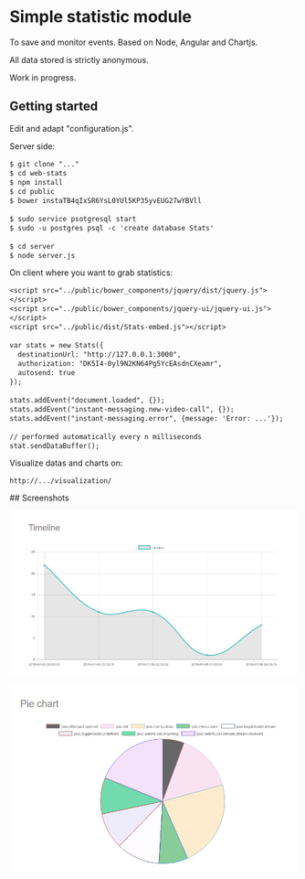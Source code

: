 # Simple statistic module

To save and monitor events. Based on Node, Angular and Chartjs.

All data stored is strictly anonymous.

Work in progress.

## Getting started

Edit and adapt "configuration.js".

Server side:

    $ git clone "..."
    $ cd web-stats
    $ npm install
    $ cd public
    $ bower instaTB4qIxSR6YsL0YUl5KP35yvEUG27wYBVll
    
    $ sudo service psotgresql start
    $ sudo -u postgres psql -c 'create database Stats' 

    $ cd server
    $ node server.js


   
    
On client where you want to grab statistics:
    
    <script src="../public/bower_components/jquery/dist/jquery.js"></script>
    <script src="../public/bower_components/jquery-ui/jquery-ui.js"></script>
    <script src="../public/dist/Stats-embed.js"></script>
    
    var stats = new Stats({
      destinationUrl: "http://127.0.0.1:3000",
      authorization: "DK5I4-0yl9N2KN64Pg5YcEAsdnCXeamr",
      autosend: true
    });
    
    stats.addEvent("document.loaded", {});
    stats.addEvent("instant-messaging.new-video-call", {});
    stats.addEvent("instant-messaging.error", {message: 'Error: ...'});
    
    // performed automatically every n milliseconds
    stat.sendDataBuffer();
    
Visualize datas and charts on:

    http://.../visualization/

         
## Screenshots


![alt=Screenshot 1](https://github.com/remipassmoilesel/web-stats/blob/master/images/screenshot_1.png)


![alt=Screenshot 2](https://github.com/remipassmoilesel/web-stats/blob/master/images/screenshot_2.png)
